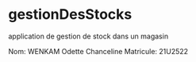 # gestionDesStocks
application de gestion de stock dans un magasin

Nom: WENKAM Odette Chanceline
Matricule: 21U2522

